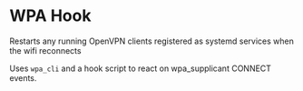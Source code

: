 WPA Hook
========

Restarts any running OpenVPN clients registered as systemd services when the wifi reconnects

Uses `wpa_cli` and a hook script to react on wpa_supplicant CONNECT events.
